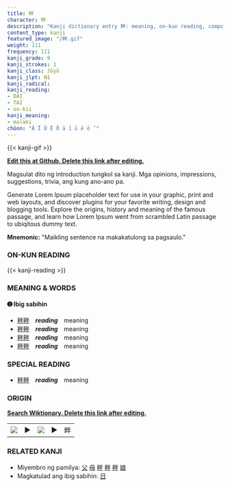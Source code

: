 ```yaml
---
title: 畔
character: 畔
description: "Kanji dictionary entry 畔: meaning, on-kun reading, compounds, origin, related kanji"
content_type: kanji
featured_image: "/畔.gif"
weight: 111
frequency: 111
kanji_grade: 9
kanji_strokes: 1
kanji_class: Jōyō
kanji_jlpt: N1
kanji_radical: 
kanji_reading: 
- DAI
- TAI
- oo-kii
kanji_meaning:
- malaki
chōon: "Ā Ī Ū Ē Ō ā ī ū ē ō ’"
---
```

[//]: # (Don't edit the line below. Kanji animated GIF code is automatically generated.)
{{< kanji-gif >}}

[//]: # (Edit below this line.)

**[Edit this at Github. Delete this link after editing.](https://github.com/tim0g/tim/tree/main/content/kanji/畔/index.md)**

Magsulat dito ng introduction tungkol sa kanji. Mga opinions, impressions, suggestions, trivia, ang kung ano-ano pa.

Generate Lorem Ipsum placeholder text for use in your graphic, print and web layouts, and discover plugins for your favorite writing, design and blogging tools. Explore the origins, history and meaning of the famous passage, and learn how Lorem Ipsum went from scrambled Latin passage to ubiqitous dummy text.
 
**Mnemonic:** "Maikling sentence na makakatulong sa pagsaulo."

### ON-KUN READING

[//]: # (Don't edit the line below. ON-KUN READING code is automatically generated.)
{{< kanji-reading >}}

### MEANING & WORDS

#### ➊ **Ibig sabihin**
  - [畔](../畔)[畔](../畔)　***reading***　meaning
  - [畔](../畔)[畔](../畔)　***reading***　meaning
  - [畔](../畔)[畔](../畔)　***reading***　meaning
  - [畔](../畔)[畔](../畔)　***reading***　meaning

### SPECIAL READING
  - [畔](../畔)[畔](../畔)　***reading***　meaning

### ORIGIN

**[Search Wiktionary. Delete this link after editing.](https://wiktionary.org/wiki/畔)**
<table class="kanji-table"><tr><td>
<img src="60px-畔-bronze.svg.png">
</td><td>▶</td><td>
<img src="60px-畔-oracle.svg.png">
</td><td>▶</td>
<td class="kanji-origin">畔</td>
</tr></table>

### RELATED KANJI
- Miyembro ng pamilya: [父](../父) [母](../母) [畔](../畔) [畔](../畔) [畔](../畔) [娘](../娘)
- Magkatulad ang ibig sabihin: [日](../日)
